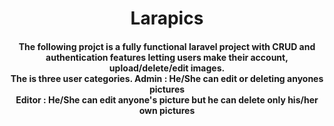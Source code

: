  
<h1 align="center">
  Larapics
</h1>

<h4 align="center">
  The following projct is a fully functional laravel project with CRUD and authentication features letting users make their account, upload/delete/edit images. <br/>
  The is three user categories.
  Admin : He/She can edit or deleting anyones pictures <br/>
  Editor : He/She can edit anyone's picture but he can delete only his/her own pictures <br/>
 
</h4>


